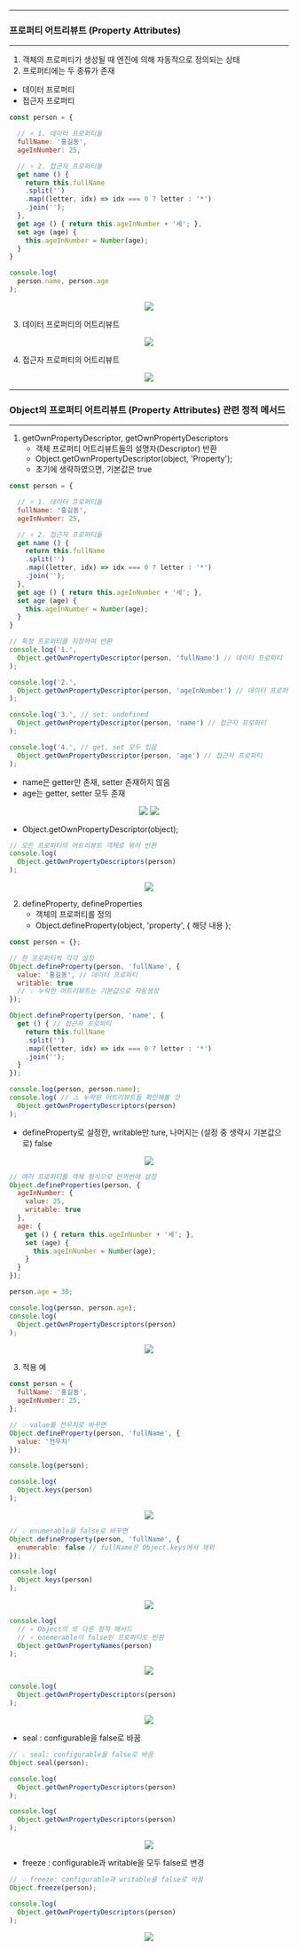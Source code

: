 -----
### 프로퍼티 어트리뷰트 (Property Attributes)
-----
1. 객체의 프로퍼티가 생성될 때 엔진에 의해 자동적으로 정의되는 상태
2. 프로퍼티에는 두 종류가 존재
  - 데이터 프로퍼티
  - 접근자 프로퍼티
```js
const person = {

  // ⭐️ 1. 데이터 프로퍼티들
  fullName: '홍길동',
  ageInNumber: 25,

  // ⭐️ 2. 접근자 프로퍼티들
  get name () {
    return this.fullName
    .split('')
    .map((letter, idx) => idx === 0 ? letter : '*')
    .join('');
  },
  get age () { return this.ageInNumber + '세'; },
  set age (age) {
    this.ageInNumber = Number(age);
  }
}

console.log(
  person.name, person.age
);
```
<div align="center">
<img src="https://github.com/sooyounghan/JavaScript/assets/34672301/d197b21b-2efc-4597-8056-eef0dc750e14">
</div>

3. 데이터 프로퍼티의 어트리뷰트
<div align="center">
<img src="https://github.com/sooyounghan/JavaScript/assets/34672301/b3ef1e24-07d3-4e1f-80d7-cf39062794d7">
</div>

4. 접근자 프로퍼티의 어트리뷰트
<div align="center">
<img src="https://github.com/sooyounghan/JavaScript/assets/34672301/59e22aca-3917-442d-b6d8-62476f281781">
</div>

-----
### Object의 프로퍼티 어트리뷰트 (Property Attributes) 관련 정적 메서드
-----
1. getOwnPropertyDescriptor, getOwnPropertyDescriptors
   - 객체 프로퍼티 어트리뷰트들의 설명자(Descriptor) 반환
   - Object.getOwnPropertyDescriptor(object, 'Property');
   - 초기에 생략하였으면, 기본값은 true
```js
const person = {

  // ⭐️ 1. 데이터 프로퍼티들
  fullName: '홍길동',
  ageInNumber: 25,

  // ⭐️ 2. 접근자 프로퍼티들
  get name () {
    return this.fullName
    .split('')
    .map((letter, idx) => idx === 0 ? letter : '*')
    .join('');
  },
  get age () { return this.ageInNumber + '세'; },
  set age (age) {
    this.ageInNumber = Number(age);
  }
}

// 특정 프로퍼티를 지정하여 반환
console.log('1.',
  Object.getOwnPropertyDescriptor(person, 'fullName') // 데이터 프로퍼티
);

console.log('2.',
  Object.getOwnPropertyDescriptor(person, 'ageInNumber') // 데이터 프로퍼티
);

console.log('3.', // set: undefined
  Object.getOwnPropertyDescriptor(person, 'name') // 접근자 프로퍼티
);

console.log('4.', // get, set 모두 있음
  Object.getOwnPropertyDescriptor(person, 'age') // 접근자 프로퍼티
);
```
  - name은 getter만 존재, setter 존재하지 않음
  - age는 getter, setter 모두 존재
<div align="center">
<img src="https://github.com/sooyounghan/JavaScript/assets/34672301/bec0812d-823f-4221-8ffb-daf293d2c950">
<img src="https://github.com/sooyounghan/JavaScript/assets/34672301/d889e285-c2b5-40a8-acd4-926bcd783f25">
</div>

   - Object.getOwnPropertyDescriptor(object);
```js
// 모든 프로퍼티의 어트리뷰트 객체로 묶어 반환
console.log(
  Object.getOwnPropertyDescriptors(person)
);
```
<div align="center">
<img src="https://github.com/sooyounghan/JavaScript/assets/34672301/dfb00290-54e1-4861-8e8b-41620b38a0ce">
</div>

2. defineProperty, defineProperties
   - 객체의 프로퍼티를 정의
   - Object.defineProperty(object, 'property', { 해당 내용 };
```js
const person = {};

// 한 프로퍼티씩 각각 설정
Object.defineProperty(person, 'fullName', {
  value: '홍길동', // 데이터 프로퍼티
  writable: true
  // 💡 누락한 어트리뷰트는 기본값으로 자동생성
});

Object.defineProperty(person, 'name', {
  get () { // 접근자 프로퍼티
    return this.fullName
    .split('')
    .map((letter, idx) => idx === 0 ? letter : '*')
    .join('');
  }
});

console.log(person, person.name);
console.log( // ⚠️ 누락된 어트리뷰트들 확인해볼 것
  Object.getOwnPropertyDescriptors(person)
);
```
  - defineProperty로 설정한, writable만 ture, 나머지는 (설정 중 생략시 기본값으로) false
<div align="center">
<img src="https://github.com/sooyounghan/JavaScript/assets/34672301/c62414de-cab7-4004-8933-2e8206404812">
</div>

```js
// 여러 프로퍼티를 객체 형식으로 한꺼번에 설정
Object.defineProperties(person, {
  ageInNumber: { 
    value: 25,
    writable: true
  },
  age: {
    get () { return this.ageInNumber + '세'; },
    set (age) {
      this.ageInNumber = Number(age);
    }
  }
});

person.age = 30;

console.log(person, person.age);
console.log(
  Object.getOwnPropertyDescriptors(person)
);
```
<div align="center">
<img src="https://github.com/sooyounghan/JavaScript/assets/34672301/be432eb9-f485-4be9-a013-b512932fe7bd">
</div>

3. 적용 예
```js
const person = {
  fullName: '홍길동',
  ageInNumber: 25,
};

// 💡 value를 전우치로 바꾸면
Object.defineProperty(person, 'fullName', {
  value: '전우치'
});

console.log(person);

console.log(
  Object.keys(person)
);
```
<div align="center">
<img src="https://github.com/sooyounghan/JavaScript/assets/34672301/346464ab-af2e-40f3-a914-84904db1ef04">
</div>

```js
// 💡 enumerable을 false로 바꾸면
Object.defineProperty(person, 'fullName', {
  enumerable: false // fullName은 Object.keys에서 제외
});

console.log(
  Object.keys(person)
);
```
<div align="center">
<img src="https://github.com/sooyounghan/JavaScript/assets/34672301/ab040e21-55cf-4f1b-905b-e593bcda53fa">
</div>


```js
console.log(
  // ⭐️ Object의 또 다른 정적 메서드
  // ⭐️ enemerable이 false인 프로퍼티도 반환
  Object.getOwnPropertyNames(person)
);
```
<div align="center">
<img src="https://github.com/sooyounghan/JavaScript/assets/34672301/b93a42d8-4957-463f-9a00-7f07be36e433">
</div>

```js
console.log(
  Object.getOwnPropertyDescriptors(person)
);
```
<div align="center">
<img src="https://github.com/sooyounghan/JavaScript/assets/34672301/b9386177-5d51-47f1-acac-b012f86ad9fd">
</div>

  - seal : configurable을 false로 바꿈
```js
// 💡 seal: configurable을 false로 바꿈
Object.seal(person);

console.log(
  Object.getOwnPropertyDescriptors(person)
);

console.log(
  Object.getOwnPropertyDescriptors(person)
);
```
<div align="center">
<img src="https://github.com/sooyounghan/JavaScript/assets/34672301/5a8771fe-ef31-4ea7-8da3-563d4fdff690">
</div>

  - freeze : configurable과 writable을 모두 false로 변경
```js
// 💡 freeze: configurable과 writable을 false로 바꿈
Object.freeze(person);

console.log(
  Object.getOwnPropertyDescriptors(person)
);
```
<div align="center">
<img src="https://github.com/sooyounghan/JavaScript/assets/34672301/a5d96403-747c-4448-bf83-bac5599007c2">
</div>

